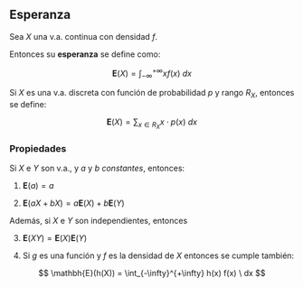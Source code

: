 ## Esperanza

Sea $X$ una v.a. continua con densidad $f$.

Entonces su __esperanza__ se define como:

$$
\mathbf{E}(X) = \int_{-\infty}^{+\infty} xf(x) \ dx
$$

Si $X$ es una v.a. discreta con función de probabilidad $p$
y rango $R_X$, entonces se define:

$$
\mathbf{E}(X) = \sum_{x \in R_X} x \cdot p(x) \ dx
$$

### Propiedades

Si $X$ e $Y$ son v.a., y $a$ y $b$ _constantes_, entonces:

1. $\mathbf{E}(a) = a$

2. $\mathbf{E}(aX + bX) = a\mathbf{E}(X) + b\mathbf{E}(Y)$

Además, si $X$ e $Y$ son independientes, entonces

3. $\mathbf{E}(XY) =\mathbf{E}(X) \mathbf{E}(Y)$

4. Si $g$ es una función y $f$ es la densidad de $X$  entonces
se cumple también:

$$
\mathbh{E}(h(X)) = \int_{-\infty}^{+\infty} h(x) f(x) \ dx
$$